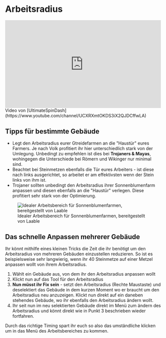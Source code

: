 # Arbeitsradius

<iframe style="width: 100%;aspect-ratio:16/9;" src="https://www.youtube.com/embed/WnfWlJgWQYI" frameborder="0" allowfullscreen></iframe>
<figcaption markdown>
Video von [UltimateSpinDash](https://www.youtube.com/channel/UCXRXmtOKDS3iX2QJDCffwLA)

</figcaption>
            

## Tipps für bestimmte Gebäude

* Legt den Arbeitsradius eurer Gtreidefarmen an die "Haustür" eures Farmers. Je nach Volk profitiert ihr hier unterschiedlich stark von der Umlegung. Unbedingt zu empfehlen ist dies bei **Trojaners & Mayas**, wohingegen die Unterschiede bei Römern und Wikinger nur minimal sind.&#x20;
* Beachtet bei Steinmetzen ebenfalls die Tür eures Arbeiters - ist diese nach links ausgerichtet, so arbeitet er am effektivsten wenn der Stein links von ihm ist.&#x20;
* Trojaner sollten unbedingt den Arbeitsradius ihrer Sonnenblumenfarm anpassen und diesen ebenfalls an die "Haustür" verlegen. Diese profitiert sehr stark von der Optimierung.

<figure><img src="../../assets/trojan sunflower farm work radius.png" alt="Idealer Arbeitsbereich für Sonnenblumenfarmen, bereitgestellt von Laable"><figcaption>Idealer Arbeitsbereich für Sonnenblumenfarmen, bereitgestellt von Laable</figcaption></figure>

## Das schnelle Anpassen mehrerer Gebäude

Ihr könnt mithilfe eines kleinen Tricks die Zeit die ihr benötigt um den Arbeitsradius von mehreren Gebäuden einzustellen reduzieren. So ist es beispielsweise sehr langwierig, wenn ihr 40 Steinmetze auf einer Metzel anpassen wollt von ihrem Arbeitsradius.&#x20;

1. Wählt ein Gebäude aus, von dem ihr den Arbeitsradius anpassen wollt
2. Klickt nun auf das Tool für den Arbeitsradius
3. **Nun müsst ihr Fix sein** - setzt den Arbeitsradius (Rechte Maustaste) und deselektiert das Gebäude in dem kurzen Moment wo er braucht um den Arbeitsradius neu anzuzeigen. Klickt nun direkt auf ein daneben stehendes Gebäude, wo ihr ebenfalls den Arbeitsradius ändern wollt.&#x20;
4. Ihr seit nun im neu selektierten Gebäude direkt im Menü zum ändern des Arbeitsradius und könnt direkt wie in Punkt 3 beschrieben wieder fortfahren.&#x20;

Durch das richtige Timing spart ihr euch so also das umständliche klicken um in das Menü des Arbeitsbereiches zu kommen.&#x20;
